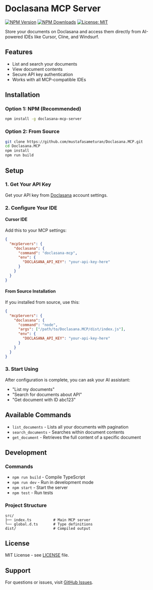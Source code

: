# Doclasana MCP Server

[![NPM Version](https://img.shields.io/npm/v/doclasana-mcp-server.svg)](https://www.npmjs.com/package/doclasana-mcp-server)
[![NPM Downloads](https://img.shields.io/npm/dm/doclasana-mcp-server.svg)](https://www.npmjs.com/package/doclasana-mcp-server)
[![License: MIT](https://img.shields.io/badge/License-MIT-yellow.svg)](https://opensource.org/licenses/MIT)

Store your documents on Doclasana and access them directly from AI-powered IDEs like Cursor, Cline, and Windsurf.

## Features

- List and search your documents
- View document contents
- Secure API key authentication
- Works with all MCP-compatible IDEs

## Installation

### Option 1: NPM (Recommended)

```bash
npm install -g doclasana-mcp-server
```

### Option 2: From Source

```bash
git clone https://github.com/mustafasameturan/Doclasana.MCP.git
cd Doclasana.MCP
npm install
npm run build
```

## Setup

### 1. Get Your API Key
Get your API key from [Doclasana](https://doclasana.com) account settings.

### 2. Configure Your IDE

#### Cursor IDE
Add this to your MCP settings:

```json
{
  "mcpServers": {
    "doclasana": {
      "command": "doclasana-mcp",
      "env": {
        "DOCLASANA_API_KEY": "your-api-key-here"
      }
    }
  }
}
```

#### From Source Installation
If you installed from source, use this:

```json
{
  "mcpServers": {
    "doclasana": {
      "command": "node",
      "args": ["/path/to/Doclasana.MCP/dist/index.js"],
      "env": {
        "DOCLASANA_API_KEY": "your-api-key-here"
      }
    }
  }
}
```

### 3. Start Using
After configuration is complete, you can ask your AI assistant:
- "List my documents"
- "Search for documents about API"
- "Get document with ID abc123"

## Available Commands

- `list_documents` - Lists all your documents with pagination
- `search_documents` - Searches within document contents
- `get_document` - Retrieves the full content of a specific document

## Development

### Commands
- `npm run build` - Compile TypeScript
- `npm run dev` - Run in development mode
- `npm start` - Start the server
- `npm test` - Run tests

### Project Structure
```
src/
├── index.ts          # Main MCP server
└── global.d.ts       # Type definitions
dist/                 # Compiled output
```

## License

MIT License - see [LICENSE](LICENSE) file.

## Support

For questions or issues, visit [GitHub Issues](https://github.com/mustafasameturan/Doclasana.MCP/issues).